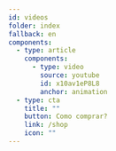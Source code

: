 ```yaml
---
id: videos
folder: index
fallback: en
components:
  - type: article
    components:
      - type: video
        source: youtube
        id: x10av1eP8L8
        anchor: animation
  - type: cta
    title: ""
    button: Como comprar?
    link: /shop
    icon: ""
---
```

